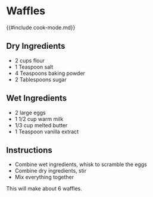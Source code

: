 # Waffles

{{#include cook-mode.md}}

## Dry Ingredients
* 2 cups flour
* 1 Teaspoon salt
* 4 Teaspoons baking powder
* 2 Tablespoons sugar


## Wet Ingredients
* 2 large eggs
* 1 1/2 cup warm milk
* 1/3 cup melted butter
* 1 Teaspoon vanilla extract

## Instructions
* Combine wet ingredients, whisk to scramble the eggs
* Combine dry ingredients, stir
* Mix everything together

This will make about 6 waffles.